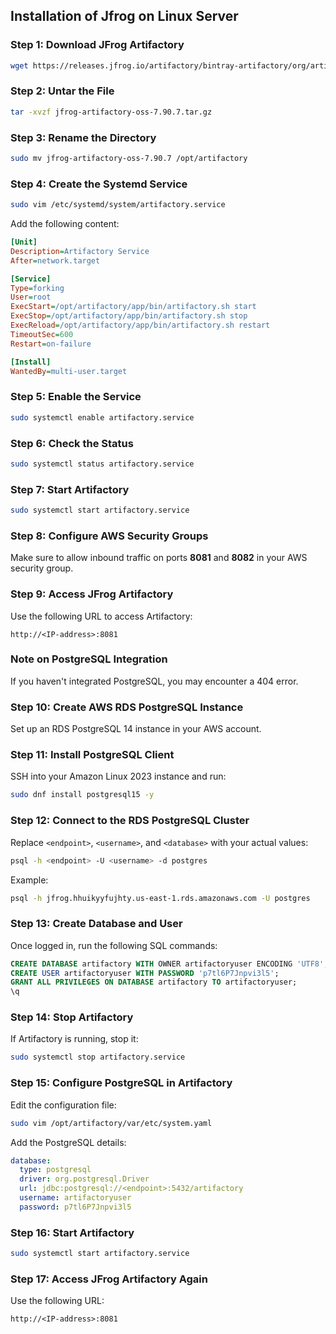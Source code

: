 ## Installation of Jfrog on Linux Server

### Step 1: Download JFrog Artifactory
```bash
wget https://releases.jfrog.io/artifactory/bintray-artifactory/org/artifactory/oss/jfrog-artifactory-oss/7.90.7/jfrog-artifactory-oss-7.90.7.tar.gz
```

### Step 2: Untar the File
```bash
tar -xvzf jfrog-artifactory-oss-7.90.7.tar.gz
```

### Step 3: Rename the Directory
```bash
sudo mv jfrog-artifactory-oss-7.90.7 /opt/artifactory
```

### Step 4: Create the Systemd Service
```bash
sudo vim /etc/systemd/system/artifactory.service
```
Add the following content:
```ini
[Unit]
Description=Artifactory Service
After=network.target

[Service]
Type=forking
User=root
ExecStart=/opt/artifactory/app/bin/artifactory.sh start
ExecStop=/opt/artifactory/app/bin/artifactory.sh stop
ExecReload=/opt/artifactory/app/bin/artifactory.sh restart
TimeoutSec=600
Restart=on-failure

[Install]
WantedBy=multi-user.target
```

### Step 5: Enable the Service
```bash
sudo systemctl enable artifactory.service
```

### Step 6: Check the Status
```bash
sudo systemctl status artifactory.service
```

### Step 7: Start Artifactory
```bash
sudo systemctl start artifactory.service
```

### Step 8: Configure AWS Security Groups
Make sure to allow inbound traffic on ports **8081** and **8082** in your AWS security group.

### Step 9: Access JFrog Artifactory
Use the following URL to access Artifactory:
```
http://<IP-address>:8081
```

### Note on PostgreSQL Integration
If you haven't integrated PostgreSQL, you may encounter a 404 error.

### Step 10: Create AWS RDS PostgreSQL Instance
Set up an RDS PostgreSQL 14 instance in your AWS account.

### Step 11: Install PostgreSQL Client
SSH into your Amazon Linux 2023 instance and run:
```bash
sudo dnf install postgresql15 -y
```

### Step 12: Connect to the RDS PostgreSQL Cluster
Replace `<endpoint>`, `<username>`, and `<database>` with your actual values:
```bash
psql -h <endpoint> -U <username> -d postgres
```
Example:
```bash
psql -h jfrog.hhuikyyfujhty.us-east-1.rds.amazonaws.com -U postgres
```

### Step 13: Create Database and User
Once logged in, run the following SQL commands:
```sql
CREATE DATABASE artifactory WITH OWNER artifactoryuser ENCODING 'UTF8';
CREATE USER artifactoryuser WITH PASSWORD 'p7tl6P7Jnpvi3l5';
GRANT ALL PRIVILEGES ON DATABASE artifactory TO artifactoryuser;
\q
```

### Step 14: Stop Artifactory
If Artifactory is running, stop it:
```bash
sudo systemctl stop artifactory.service
```

### Step 15: Configure PostgreSQL in Artifactory
Edit the configuration file:
```bash
sudo vim /opt/artifactory/var/etc/system.yaml
```
Add the PostgreSQL details:
```yaml
database:
  type: postgresql
  driver: org.postgresql.Driver
  url: jdbc:postgresql://<endpoint>:5432/artifactory
  username: artifactoryuser
  password: p7tl6P7Jnpvi3l5
```

### Step 16: Start Artifactory
```bash
sudo systemctl start artifactory.service
```

### Step 17: Access JFrog Artifactory Again
Use the following URL:
```
http://<IP-address>:8081
```
